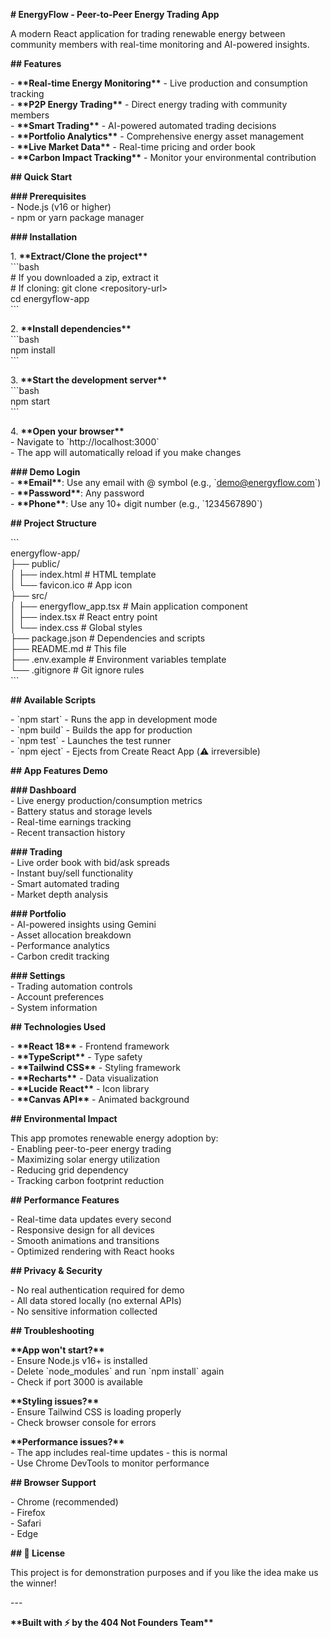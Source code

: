 **\# EnergyFlow \- Peer-to-Peer Energy Trading App**

A modern React application for trading renewable energy between community members with real-time monitoring and AI-powered insights.

**\#\# Features**

\- **\*\*Real-time Energy Monitoring\*\*** \- Live production and consumption tracking  
\- **\*\*P2P Energy Trading\*\*** \- Direct energy trading with community members  
\- **\*\*Smart Trading\*\*** \- AI-powered automated trading decisions  
\- **\*\*Portfolio Analytics\*\*** \- Comprehensive energy asset management  
\- **\*\*Live Market Data\*\*** \- Real-time pricing and order book  
\- **\*\*Carbon Impact Tracking\*\*** \- Monitor your environmental contribution

**\#\# Quick Start**

**\#\#\# Prerequisites**  
\- Node.js (v16 or higher)  
\- npm or yarn package manager

**\#\#\# Installation**

1\. **\*\*Extract/Clone the project\*\***  
  \`\`\`bash  
  \# If you downloaded a zip, extract it  
  \# If cloning: git clone \<repository-url\>  
  cd energyflow-app  
  \`\`\`

2\. **\*\*Install dependencies\*\***  
  \`\`\`bash  
  npm install  
  \`\`\`

3\. **\*\*Start the development server\*\***  
  \`\`\`bash  
  npm start  
  \`\`\`

4\. **\*\*Open your browser\*\***  
  \- Navigate to \`http://localhost:3000\`  
  \- The app will automatically reload if you make changes

**\#\#\# Demo Login**  
\- **\*\*Email\*\***: Use any email with @ symbol (e.g., \`demo@energyflow.com\`)  
\- **\*\*Password\*\***: Any password  
\- **\*\*Phone\*\***: Use any 10+ digit number (e.g., \`1234567890\`)

**\#\#  Project Structure**

\`\`\`  
energyflow-app/  
├── public/  
│   ├── index.html          \# HTML template  
│   └── favicon.ico         \# App icon  
├── src/  
│   ├── energyflow\_app.tsx  \# Main application component  
│   ├── index.tsx           \# React entry point  
│   └── index.css           \# Global styles  
├── package.json            \# Dependencies and scripts  
├── README.md              \# This file  
├── .env.example           \# Environment variables template  
└── .gitignore             \# Git ignore rules  
\`\`\`

**\#\#  Available Scripts**

\- \`npm start\` \- Runs the app in development mode  
\- \`npm build\` \- Builds the app for production  
\- \`npm test\` \- Launches the test runner  
\- \`npm eject\` \- Ejects from Create React App (⚠️ irreversible)

**\#\#  App Features Demo**

**\#\#\# Dashboard**  
\- Live energy production/consumption metrics  
\- Battery status and storage levels  
\- Real-time earnings tracking  
\- Recent transaction history

**\#\#\# Trading**  
\- Live order book with bid/ask spreads  
\- Instant buy/sell functionality  
\- Smart automated trading  
\- Market depth analysis

**\#\#\# Portfolio**  
\- AI-powered insights using Gemini  
\- Asset allocation breakdown  
\- Performance analytics  
\- Carbon credit tracking

**\#\#\# Settings**  
\- Trading automation controls  
\- Account preferences  
\- System information

**\#\#  Technologies Used**

\- **\*\*React 18\*\*** \- Frontend framework  
\- **\*\*TypeScript\*\*** \- Type safety  
\- **\*\*Tailwind CSS\*\*** \- Styling framework  
\- **\*\*Recharts\*\*** \- Data visualization  
\- **\*\*Lucide React\*\*** \- Icon library  
\- **\*\*Canvas API\*\*** \- Animated background

**\#\#  Environmental Impact**

This app promotes renewable energy adoption by:  
\- Enabling peer-to-peer energy trading  
\- Maximizing solar energy utilization  
\- Reducing grid dependency  
\- Tracking carbon footprint reduction

**\#\#  Performance Features**

\- Real-time data updates every second  
\- Responsive design for all devices  
\- Smooth animations and transitions  
\- Optimized rendering with React hooks

**\#\#  Privacy & Security**

\- No real authentication required for demo  
\- All data stored locally (no external APIs)  
\- No sensitive information collected

**\#\#  Troubleshooting**

**\*\*App won't start?\*\***  
\- Ensure Node.js v16+ is installed  
\- Delete \`node\_modules\` and run \`npm install\` again  
\- Check if port 3000 is available

**\*\*Styling issues?\*\***  
\- Ensure Tailwind CSS is loading properly  
\- Check browser console for errors

**\*\*Performance issues?\*\***  
\- The app includes real-time updates \- this is normal  
\- Use Chrome DevTools to monitor performance

**\#\#  Browser Support**

\- Chrome (recommended)  
\- Firefox  
\- Safari  
\- Edge

**\#\# 📄 License**

This project is for demonstration purposes and if you like the idea make us the winner\!

\---

**\*\*Built with ⚡ by the 404 Not Founders Team\*\***  
